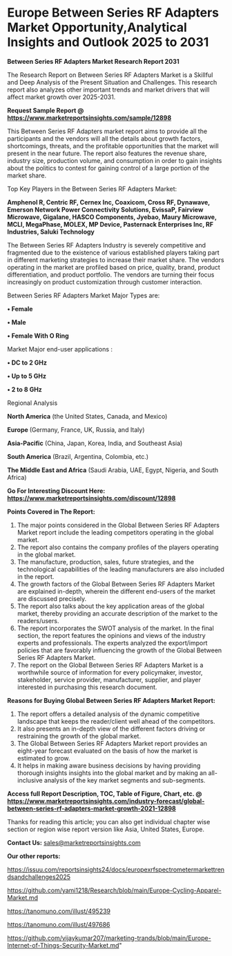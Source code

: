 # Europe Between Series RF Adapters Market Opportunity,Analytical Insights and Outlook 2025 to 2031

<strong>Between Series RF Adapters Market Research Report 2031</strong>

The Research Report on Between Series RF Adapters Market is a Skillful and Deep Analysis of the Present Situation and Challenges. This research report also analyzes other important trends and market drivers that will affect market growth over 2025-2031.

<strong>Request Sample Report @ <a href=https://www.marketreportsinsights.com/sample/12898>https://www.marketreportsinsights.com/sample/12898</a></strong>

This Between Series RF Adapters market report aims to provide all the participants and the vendors will all the details about growth factors, shortcomings, threats, and the profitable opportunities that the market will present in the near future. The report also features the revenue share, industry size, production volume, and consumption in order to gain insights about the politics to contest for gaining control of a large portion of the market share.

Top Key Players in the Between Series RF Adapters Market:

<strong>Amphenol R, Centric RF, Cernex Inc, Coaxicom, Cross RF, Dynawave, Emerson Network Power Connectivity Solutions, EvissaP, Fairview Microwave, Gigalane, HASCO Components, Jyebao, Maury Microwave, MCLI, MegaPhase, MOLEX, MP Device, Pasternack Enterprises Inc, RF Industries, Saluki Technology</strong>

The Between Series RF Adapters Industry is severely competitive and fragmented due to the existence of various established players taking part in different marketing strategies to increase their market share. The vendors operating in the market are profiled based on price, quality, brand, product differentiation, and product portfolio. The vendors are turning their focus increasingly on product customization through customer interaction.

Between Series RF Adapters Market Major Types are:

<strong>• Female

• Male

• Female With O Ring</strong>

Market Major end-user applications :

<strong>• DC to 2 GHz

• Up to 5 GHz

• 2 to 8 GHz</strong>

Regional Analysis

</u><strong><b>North America</b></strong> (the United States, Canada, and Mexico)

<strong><b>Europe </b></strong>(Germany, France, UK, Russia, and Italy)

<strong><b>Asia-Pacific</b></strong> (China, Japan, Korea, India, and Southeast Asia)

<strong><b>South America</b></strong> (Brazil, Argentina, Colombia, etc.)

<strong><b>The Middle East and Africa</b></strong> (Saudi Arabia, UAE, Egypt, Nigeria, and South Africa)

<strong>Go For Interesting Discount Here: <a href=https://www.marketreportsinsights.com/discount/12898>https://www.marketreportsinsights.com/discount/12898</a></strong>

<strong>Points Covered in The Report:</strong>
<ol>
  <li>The major points considered in the Global Between Series RF Adapters Market report include the leading competitors operating in the global market.</li>
  <li>The report also contains the company profiles of the players operating in the global market.</li>
  <li>The manufacture, production, sales, future strategies, and the technological capabilities of the leading manufacturers are also included in the report.</li>
  <li>The growth factors of the Global Between Series RF Adapters Market are explained in-depth, wherein the different end-users of the market are discussed precisely.</li>
  <li>The report also talks about the key application areas of the global market, thereby providing an accurate description of the market to the readers/users.</li>
  <li>The report incorporates the SWOT analysis of the market. In the final section, the report features the opinions and views of the industry experts and professionals. The experts analyzed the export/import policies that are favorably influencing the growth of the Global Between Series RF Adapters Market.</li>
  <li>The report on the Global Between Series RF Adapters Market is a worthwhile source of information for every policymaker, investor, stakeholder, service provider, manufacturer, supplier, and player interested in purchasing this research document.</li>
</ol>
<strong>Reasons for Buying Global Between Series RF Adapters Market Report:</strong>

<ol>
  <li>The report offers a detailed analysis of the dynamic competitive landscape that keeps the reader/client well ahead of the competitors.</li>
  <li>It also presents an in-depth view of the different factors driving or restraining the growth of the global market.</li>
  <li>The Global Between Series RF Adapters Market report provides an eight-year forecast evaluated on the basis of how the market is estimated to grow.</li>
  <li>It helps in making aware business decisions by having providing thorough insights insights into the global market and by making an all-inclusive analysis of the key market segments and sub-segments.</li>
</ol>
<strong>Access full Report Description, TOC, Table of Figure, Chart, etc. @ <a href=https://www.marketreportsinsights.com/industry-forecast/global-between-series-rf-adapters-market-growth-2021-12898>https://www.marketreportsinsights.com/industry-forecast/global-between-series-rf-adapters-market-growth-2021-12898</a></strong>


Thanks for reading this article; you can also get individual chapter wise section or region wise report version like Asia, United States, Europe.

<strong>Contact Us:</strong>
sales@marketreportsinsights.com

<strong>Our other reports:</strong>

<a href=https://issuu.com/reportsinsights24/docs/europexrfspectrometermarkettrendsandchallenges2025>https://issuu.com/reportsinsights24/docs/europexrfspectrometermarkettrendsandchallenges2025</a>

<a href=https://github.com/yami1218/Research/blob/main/Europe-Cycling-Apparel-Market.md>https://github.com/yami1218/Research/blob/main/Europe-Cycling-Apparel-Market.md</a>

<a href=https://tanomuno.com/illust/495239>https://tanomuno.com/illust/495239</a>

<a href=https://tanomuno.com/illust/497686>https://tanomuno.com/illust/497686</a>

<a href=https://github.com/vijaykumar207/marketing-trands/blob/main/Europe-Internet-of-Things-Security-Market.md>https://github.com/vijaykumar207/marketing-trands/blob/main/Europe-Internet-of-Things-Security-Market.md</a>"
